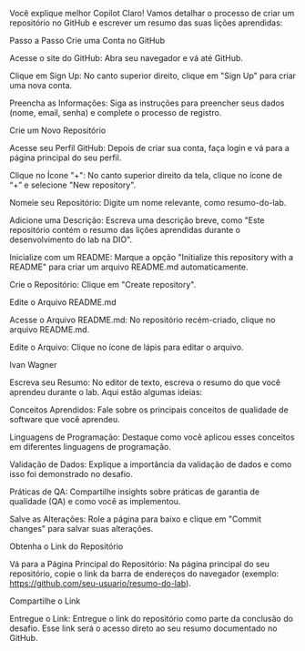 Você
explique melhor
Copilot
Claro! Vamos detalhar o processo de criar um repositório no GitHub e escrever um resumo das suas lições aprendidas:

Passo a Passo
Crie uma Conta no GitHub

Acesse o site do GitHub: Abra seu navegador e vá até GitHub.

Clique em Sign Up: No canto superior direito, clique em "Sign Up" para criar uma nova conta.

Preencha as Informações: Siga as instruções para preencher seus dados (nome, email, senha) e complete o processo de registro.

Crie um Novo Repositório

Acesse seu Perfil GitHub: Depois de criar sua conta, faça login e vá para a página principal do seu perfil.

Clique no Ícone "+": No canto superior direito da tela, clique no ícone de “+” e selecione "New repository".

Nomeie seu Repositório: Digite um nome relevante, como resumo-do-lab.

Adicione uma Descrição: Escreva uma descrição breve, como "Este repositório contém o resumo das lições aprendidas durante o desenvolvimento do lab na DIO".

Inicialize com um README: Marque a opção "Initialize this repository with a README" para criar um arquivo README.md automaticamente.

Crie o Repositório: Clique em "Create repository".

Edite o Arquivo README.md

Acesse o Arquivo README.md: No repositório recém-criado, clique no arquivo README.md.

Edite o Arquivo: Clique no ícone de lápis para editar o arquivo.

Ivan Wagner

Escreva seu Resumo: No editor de texto, escreva o resumo do que você aprendeu durante o lab. Aqui estão algumas ideias:

Conceitos Aprendidos: Fale sobre os principais conceitos de qualidade de software que você aprendeu.

Linguagens de Programação: Destaque como você aplicou esses conceitos em diferentes linguagens de programação.

Validação de Dados: Explique a importância da validação de dados e como isso foi demonstrado no desafio.

Práticas de QA: Compartilhe insights sobre práticas de garantia de qualidade (QA) e como você as implementou.

Salve as Alterações: Role a página para baixo e clique em "Commit changes" para salvar suas alterações.

Obtenha o Link do Repositório

Vá para a Página Principal do Repositório: Na página principal do seu repositório, copie o link da barra de endereços do navegador (exemplo: https://github.com/seu-usuario/resumo-do-lab).

Compartilhe o Link

Entregue o Link: Entregue o link do repositório como parte da conclusão do desafio. Esse link será o acesso direto ao seu resumo documentado no GitHub.